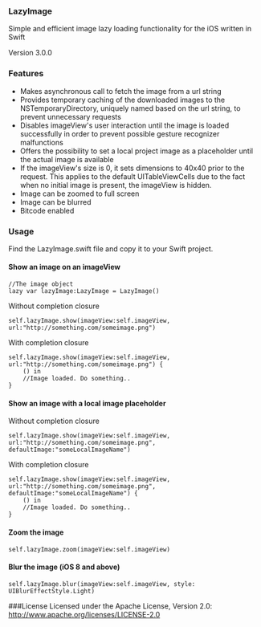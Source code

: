 ### LazyImage
Simple and efficient image lazy loading functionality for the iOS written in Swift

Version 3.0.0

### Features
* Makes asynchronous call to fetch the image from a url string
* Provides temporary caching of the downloaded images to the NSTemporaryDirectory, uniquely named based on the url string, to prevent unnecessary requests
* Disables imageView's user interaction until the image is loaded successfully in order to prevent possible gesture recognizer malfunctions
* Offers the possibility to set a local project image as a placeholder until the actual image is available
* If the imageView's size is 0, it sets dimensions to 40x40 prior to the request. This applies to the default UITableViewCells due to the fact when no initial image is present, the imageView is hidden.
* Image can be zoomed to full screen
* Image can be blurred
* Bitcode enabled


### Usage
Find the LazyImage.swift file and copy it to your Swift project.

#### Show an image on an imageView

```
//The image object
lazy var lazyImage:LazyImage = LazyImage()
```

Without completion closure
```
self.lazyImage.show(imageView:self.imageView, url:"http://something.com/someimage.png")
```

With completion closure
```
self.lazyImage.show(imageView:self.imageView, url:"http://something.com/someimage.png") {
    () in
    //Image loaded. Do something..
}
```

#### Show an image with a local image placeholder

Without completion closure
```
self.lazyImage.show(imageView:self.imageView, url:"http://something.com/someimage.png", defaultImage:"someLocalImageName")
```

With completion closure
```
self.lazyImage.show(imageView:self.imageView, url:"http://something.com/someimage.png", defaultImage:"someLocalImageName") {
    () in
    //Image loaded. Do something..
}
```

#### Zoom the image
```
self.lazyImage.zoom(imageView:self.imageView)
```

#### Blur the image (iOS 8 and above)
```
self.lazyImage.blur(imageView:self.imageView, style: UIBlurEffectStyle.Light)
```
###License
Licensed under the Apache License, Version 2.0: http://www.apache.org/licenses/LICENSE-2.0
